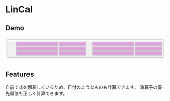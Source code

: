 # LinCal

## Demo
![LinCal](docs/lincal.gif)

## Features
自前で式を解釈しているため、日付のようなものも計算できます。
演算子の優先順位も正しく計算できます。

